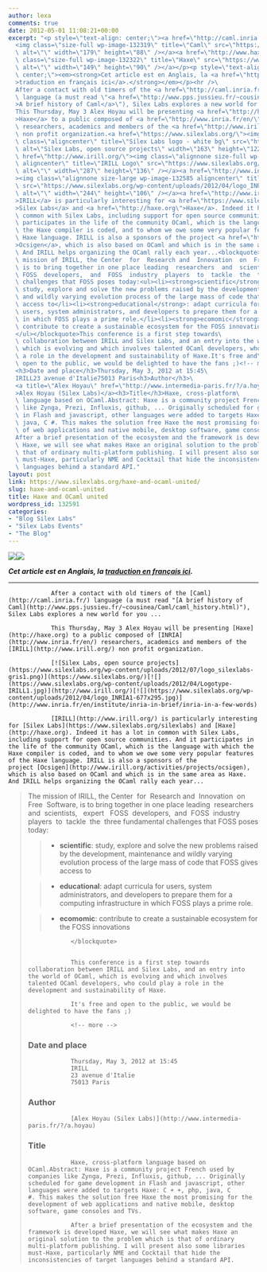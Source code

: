 ```yaml
---
author: lexa
comments: true
date: 2012-05-01 11:08:21+00:00
excerpt: "<p style=\"text-align: center;\"><a href=\"http://caml.inria.fr/\">\
  <img class=\"size-full wp-image-132319\" title=\"Caml\" src=\"https://www.silexlabs.org/wp-content/uploads/2012/04/logo_caml1.png\"\
  \ alt=\"\" width=\"179\" height=\"88\" /></a><a href=\"http://www.haxe.org/\"><img\
  \ class=\"size-full wp-image-132322\" title=\"Haxe\" src=\"https://www.silexlabs.org/wp-content/uploads/2012/04/haxeblog1.jpg\"\
  \ alt=\"\" width=\"149\" height=\"90\" /></a></p><p style=\"text-align:\
  \ center;\"><em><strong>Cet article est en Anglais, la <a href=\"https://www.silexlabs.org/?p=132579\"\
  >traduction en français ici</a>.</strong></em></p><hr />\
  After a contact with old timers of the <a href=\"http://caml.inria.fr/\">Caml</a>\
  \ language (a must read \"<a href=\"http://www.pps.jussieu.fr/~cousinea/Caml/caml_history.html\"\
  >A brief history of Caml</a>\"), Silex Labs explores a new world for you ...\
  This Thursday, May 3 Alex Hoyau will be presenting <a href=\"http://haxe.org\"\
  >Haxe</a> to a public composed of <a href=\"http://www.inria.fr/en/\">INRIA</a>\
  \ researchers, academics and members of the <a href=\"http://www.irill.org/\">IRILL</a>\
  \ non profit organization.<a href=\"https://www.silexlabs.org/\"><img\
  \ class=\"aligncenter\" title=\"Silex Labs logo - white bg\" src=\"https://www.silexlabs.org/wp-content/uploads/2012/07/logo_silexlabs-gris1.png\"\
  \ alt=\"Silex Labs, open source projects\" width=\"163\" height=\"122\" /></a><a\
  \ href=\"http://www.irill.org/\"><img class=\"alignnone size-full wp-image-132321\
  \ aligncenter\" title=\"IRILL Logo\" src=\"https://www.silexlabs.org/wp-content/uploads/2012/04/Logotype-IRILL1.jpg\"\
  \ alt=\"\" width=\"287\" height=\"136\" /></a><a href=\"http://www.inria.fr/en/institute/inria-in-brief/inria-in-a-few-words\"\
  ><img class=\"alignnone size-large wp-image-132585 aligncenter\" title=\"logo_INRIA\"\
  \ src=\"https://www.silexlabs.org/wp-content/uploads/2012/04/logo_INRIA1-677x295.jpg\"\
  \ alt=\"\" width=\"244\" height=\"106\" /></a><a href=\"http://www.irill.org/\"\
  >IRILL</a> is particularly interesting for <a href=\"https://www.silexlabs.org/silexlabs\"\
  >Silex Labs</a> and <a href=\"http://haxe.org\">Haxe</a>. Indeed it has a lot in\
  \ common with Silex Labs, including support for open source communities. And it\
  \ participates in the life of the community OCaml, which is the language with which\
  \ the Haxe compiler is coded, and to whom we owe some very popular features of the\
  \ Haxe language. IRILL is also a sponsors of the project <a href=\"http://www.irill.org/activities/projects/ocsigen\"\
  >Ocsigen</a>, which is also based on OCaml and which is in the same area as Haxe.\
  \ And IRILL helps organizing the OCaml rally each year...<blockquote>The\
  \ mission of IRILL, the Center  for  Research and  Innovation  on  Free  Software,\
  \ is to bring together in one place leading  researchers  and  scientists,   expert  \
  \ FOSS  developers,  and  FOSS  industry  players  to  tackle  the  three fundamental\
  \ challenges that FOSS poses today:<ul><li><strong>scientific</strong>:\
  \ study, explore and solve the new problems raised by the development, maintenance\
  \ and wildly varying evolution process of the large mass of code that FOSS gives\
  \ access to</li><li><strong>educational</strong>: adapt curricula for\
  \ users, system administrators, and developers to prepare them for a computing infrastructure\
  \ in which FOSS plays a prime role.</li><li><strong>ecomomic</strong>:\
  \ contribute to create a sustainable ecosystem for the FOSS innovations</li>\
  </ul></blockquote>This conference is a first step towards\
  \ collaboration between IRILL and Silex Labs, and an entry into the world of OCaml,\
  \ which is evolving and which involves talented OCaml developers, who could play\
  \ a role in the development and sustainability of Haxe.It's free and\
  \ open to the public, we would be delighted to have the fans ;)<!-- more -->\
  <h3>Date and place</h3>Thursday, May 3, 2012 at 15:45\
  IRILL23 avenue d'Italie75013 Paris<h3>Author</h3>\
  <a title=\"Alex Hoyau\" href=\"http://www.intermedia-paris.fr/?/a.hoyau\"\
  >Alex Hoyau (Silex Labs)</a><h3>Title</h3>Haxe, cross-platform\
  \ language based on OCaml.Abstract: Haxe is a community project French used by companies\
  \ like Zynga, Prezi, Influxis, github, ... Originally scheduled for game development\
  \ in Flash and javascript, other languages were added to targets Haxe: C + +, php,\
  \ java, C #. This makes the solution free Haxe the most promising for the development\
  \ of web applications and native mobile, desktop software, game consoles and TVs.\
  After a brief presentation of the ecosystem and the framework is developed\
  \ Haxe, we will see what makes Haxe an original solution to the problem which is\
  \ that of ordinary multi-platform publishing. I will present also some libraries\
  \ must-Haxe, particularly NME and Cocktail that hide the inconsistencies of target\
  \ languages behind a standard API."
layout: post
link: https://www.silexlabs.org/haxe-and-ocaml-united/
slug: haxe-and-ocaml-united
title: Haxe and OCaml united
wordpress_id: 132591
categories:
- "Blog Silex Labs"
- "Silex Labs Events"
- "The Blog"
---
```


[
				![](https://www.silexlabs.org/wp-content/uploads/2012/04/logo_caml1.png)](http://caml.inria.fr/)[![](https://www.silexlabs.org/wp-content/uploads/2012/04/haxeblog1.jpg)](http://www.haxe.org/)




_**Cet article est en Anglais, la [traduction en français ici](https://www.silexlabs.org/?p=132579).**_






* * *



				After a contact with old timers of the [Caml](http://caml.inria.fr/) language (a must read "[A brief history of Caml](http://www.pps.jussieu.fr/~cousinea/Caml/caml_history.html)"), Silex Labs explores a new world for you ...

				This Thursday, May 3 Alex Hoyau will be presenting [Haxe](http://haxe.org) to a public composed of [INRIA](http://www.inria.fr/en/) researchers, academics and members of the [IRILL](http://www.irill.org/) non profit organization.

				[![Silex Labs, open source projects](https://www.silexlabs.org/wp-content/uploads/2012/07/logo_silexlabs-gris1.png)](https://www.silexlabs.org/)[![](https://www.silexlabs.org/wp-content/uploads/2012/04/Logotype-IRILL1.jpg)](http://www.irill.org/)[![](https://www.silexlabs.org/wp-content/uploads/2012/04/logo_INRIA1-677x295.jpg)](http://www.inria.fr/en/institute/inria-in-brief/inria-in-a-few-words)

				[IRILL](http://www.irill.org/) is particularly interesting for [Silex Labs](https://www.silexlabs.org/silexlabs) and [Haxe](http://haxe.org). Indeed it has a lot in common with Silex Labs, including support for open source communities. And it participates in the life of the community OCaml, which is the language with which the Haxe compiler is coded, and to whom we owe some very popular features of the Haxe language. IRILL is also a sponsors of the project [Ocsigen](http://www.irill.org/activities/projects/ocsigen), which is also based on OCaml and which is in the same area as Haxe. And IRILL helps organizing the OCaml rally each year...


<blockquote>The mission of IRILL, the Center  for  Research and  Innovation  on  Free  Software, is to bring together in one place leading  researchers  and  scientists,   expert   FOSS  developers,  and  FOSS  industry  players  to  tackle  the  three fundamental challenges that FOSS poses today:

>
>

>   * **scientific**: study, explore and solve the new problems raised by the development, maintenance and wildly varying evolution process of the large mass of code that FOSS gives access to
>

>   * **educational**: adapt curricula for users, system administrators, and developers to prepare them for a computing infrastructure in which FOSS plays a prime role.
>

>   * **ecomomic**: contribute to create a sustainable ecosystem for the FOSS innovations
>

				</blockquote>


				This conference is a first step towards collaboration between IRILL and Silex Labs, and an entry into the world of OCaml, which is evolving and which involves talented OCaml developers, who could play a role in the development and sustainability of Haxe.

				It's free and open to the public, we would be delighted to have the fans ;)

				<!-- more -->


### Date and place


				Thursday, May 3, 2012 at 15:45
				IRILL
				23 avenue d'Italie
				75013 Paris


### Author


				[Alex Hoyau (Silex Labs)](http://www.intermedia-paris.fr/?/a.hoyau)


### Title


				Haxe, cross-platform language based on OCaml.Abstract: Haxe is a community project French used by companies like Zynga, Prezi, Influxis, github, ... Originally scheduled for game development in Flash and javascript, other languages were added to targets Haxe: C + +, php, java, C #. This makes the solution free Haxe the most promising for the development of web applications and native mobile, desktop software, game consoles and TVs.

				After a brief presentation of the ecosystem and the framework is developed Haxe, we will see what makes Haxe an original solution to the problem which is that of ordinary multi-platform publishing. I will present also some libraries must-Haxe, particularly NME and Cocktail that hide the inconsistencies of target languages behind a standard API.
